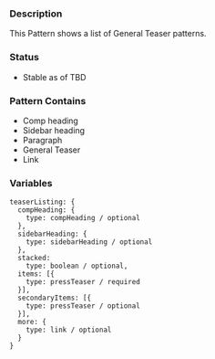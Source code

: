### Description
This Pattern shows a list of General Teaser patterns.

### Status
* Stable as of TBD

### Pattern Contains
* Comp heading
* Sidebar heading
* Paragraph
* General Teaser
* Link

### Variables
~~~
teaserListing: {
  compHeading: {
    type: compHeading / optional
  },
  sidebarHeading: {
    type: sidebarHeading / optional
  },
  stacked:
    type: boolean / optional,
  items: [{
    type: pressTeaser / required
  }],
  secondaryItems: [{
    type: pressTeaser / optional
  }],
  more: {
    type: link / optional
  }
}
~~~

